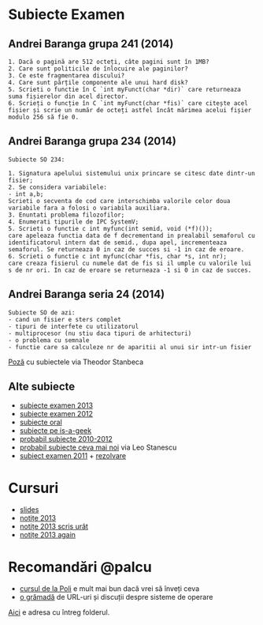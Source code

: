 # Subiecte Examen

## Andrei Baranga grupa 241 (2014)

```
1. Dacă o pagină are 512 octeți, câte pagini sunt în 1MB?
2. Care sunt politicile de înlocuire ale paginilor?
3. Ce este fragmentarea discului?
4. Care sunt părțile componente ale unui hard disk?
5. Scrieti o functie în C `int myFunct(char *dir)` care returneaza suma fișierelor din acel director.
6. Scrieți o funcție în C `int myFunct(char *fis)` care citește acel fișier și scrie un număr de octeți astfel încât mărimea acelui fișier modulo 256 să fie 0.
```

## Andrei Baranga grupa 234 (2014)

```
Subiecte SO 234:

1. Signatura apelului sistemului unix princare se citesc date dintr-un fisier;
2. Se considera variabilele:
- int a,b;
Scrieti o secventa de cod care interschimba valorile celor doua variabile fara a folosi o variabila auxiliara.
3. Enuntati problema filozofilor;
4. Enumerati tipurile de IPC SystemV;
5. Scrieti o functie c int myfunc(int semid, void (*f)());
care apeleaza functia data de f decrementand in prealabil semaforul cu identificatorul intern dat de semid., dupa apel, incrementeaza semaforul. Se returneaza 0 in caz de succes si -1 in caz de eroare.
6. Scrieti o functie c int myfunc(char *fis, char *s, int nr);
care creaza fisierul cu numele dat de fis si il umple cu valorile lui s de nr ori. In caz de eroare se returneaza -1 si 0 in caz de succes.
```

## Andrei Baranga seria 24 (2014)

```
Subiecte SO de azi:
- cand un fisier e sters complet
- tipuri de interfete cu utilizatorul
- multiprocesor (nu stiu daca tipuri de arhitecturi)
- o problema cu semnale
- functie care sa calculeze nr de aparitii al unui sir intr-un fisier
```

[Poză](https://www.dropbox.com/s/1cn4wu5n8kv5frw/subiect_examen_2015.jpg?dl=0) cu subiectele via Theodor Stanbeca

## Alte subiecte

* [subiecte examen 2013](https://www.dropbox.com/s/ll82pfkopgi3q57/subiecte_examen_2013.txt?dl=0)
* [subiecte examen 2012](https://www.dropbox.com/s/pd50ijoozna0s0k/subiecte_examen_2012.pdf?dl=0)
* [subiecte oral](https://www.dropbox.com/sh/zgehw54xqqt2yy9/AABeq3DIgWz0wldQ09BrTfq_a?dl=0)
* [subiecte pe is-a-geek](http://fmi.is-a-geek.net/index.php/Sisteme_de_operare_%28Andrei_Baranga%29#Cursuri)
* [probabil subiecte 2010-2012](https://www.dropbox.com/s/x200dlay1g7849b/subiecte_vechi.txt?dl=0)
* [probabil subiecte ceva mai noi](https://www.dropbox.com/s/gkq0tia7a73h9w4/alte_subiecte.txt?dl=0) via Leo Stanescu
* [subiect examen 2011](https://www.dropbox.com/s/8rztqwl0k2owuk2/subiect_examen_2011.jpg?dl=0) + [rezolvare](https://www.dropbox.com/s/5zu9mtnrahicqpz/rezolvare_subiect_2011.txt?dl=0)

# Cursuri

* [slides](https://www.dropbox.com/sh/dwml865r63x5soq/AACBBCl08v-ycJo4PzqToZB-a?dl=0)
* [notițe 2013](https://www.dropbox.com/sh/mume4oo6rc4jhnh/AAClbYH4clSsmug4SXUQWmnWa?dl=0)
* [notițe 2013 scris urât](https://www.dropbox.com/s/l6bn0sevg6p6kg6/curs_2013_scris_urat.pdf?dl=0)
* [notițe 2013 again](https://www.dropbox.com/sh/mume4oo6rc4jhnh/AAClbYH4clSsmug4SXUQWmnWa?dl=0)

# Recomandări @palcu

* [cursul de la Poli](http://ocw.cs.pub.ro/courses/so) e mult mai bun dacă vrei să înveți ceva
* [o grămadă](https://hn.algolia.com/?query=operating%20system&sort=byPopularity&prefix&page=0&dateRange=all&type=story) de URL-uri și discuții despre sisteme de operare

[Aici](https://www.dropbox.com/sh/n8107fznkb8zboa/AABennEy8Xg7mbWB-DtGBA6Ma?dl=0) e adresa cu întreg folderul.

